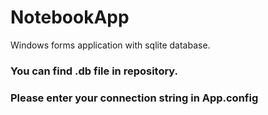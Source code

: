 # NotebookApp
Windows forms application with sqlite database.
### You can find .db file in repository.
### Please enter your connection string in App.config
